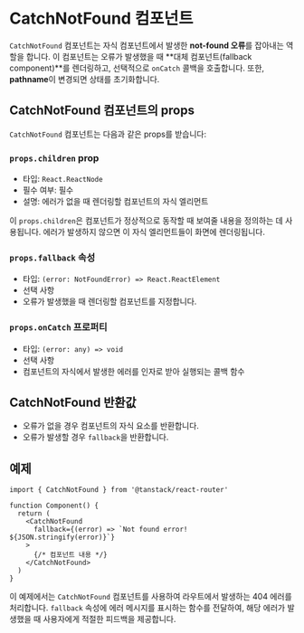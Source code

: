 # CatchNotFound 컴포넌트

`CatchNotFound` 컴포넌트는 자식 컴포넌트에서 발생한 **not-found 오류**를 잡아내는 역할을 합니다. 이 컴포넌트는 오류가 발생했을 때 **대체 컴포넌트(fallback component)**를 렌더링하고, 선택적으로 `onCatch` 콜백을 호출합니다. 또한, **pathname**이 변경되면 상태를 초기화합니다.


## CatchNotFound 컴포넌트의 props

`CatchNotFound` 컴포넌트는 다음과 같은 props를 받습니다:


### `props.children` prop

- 타입: `React.ReactNode`
- 필수 여부: 필수
- 설명: 에러가 없을 때 렌더링할 컴포넌트의 자식 엘리먼트

이 `props.children`은 컴포넌트가 정상적으로 동작할 때 보여줄 내용을 정의하는 데 사용됩니다. 에러가 발생하지 않으면 이 자식 엘리먼트들이 화면에 렌더링됩니다.


### `props.fallback` 속성

- 타입: `(error: NotFoundError) => React.ReactElement`
- 선택 사항
- 오류가 발생했을 때 렌더링할 컴포넌트를 지정합니다.


### `props.onCatch` 프로퍼티

- 타입: `(error: any) => void`
- 선택 사항
- 컴포넌트의 자식에서 발생한 에러를 인자로 받아 실행되는 콜백 함수


## CatchNotFound 반환값

- 오류가 없을 경우 컴포넌트의 자식 요소를 반환합니다.
- 오류가 발생할 경우 `fallback`을 반환합니다.


## 예제

```tsx
import { CatchNotFound } from '@tanstack/react-router'

function Component() {
  return (
    <CatchNotFound
      fallback={(error) => `Not found error! ${JSON.stringify(error)}`}
    >
      {/* 컴포넌트 내용 */}
    </CatchNotFound>
  )
}
```

이 예제에서는 `CatchNotFound` 컴포넌트를 사용하여 라우트에서 발생하는 404 에러를 처리합니다. `fallback` 속성에 에러 메시지를 표시하는 함수를 전달하여, 해당 에러가 발생했을 때 사용자에게 적절한 피드백을 제공합니다.


